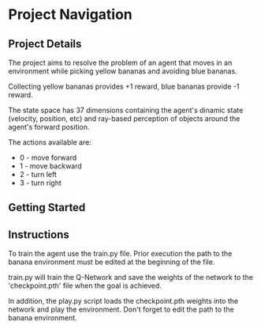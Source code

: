 # Project Navigation

## Project Details

The project aims to resolve the problem of an agent that moves in an environment while picking yellow bananas and avoiding blue bananas.

Collecting yellow bananas provides +1 reward, blue bananas provide -1 reward.

The state space has 37 dimensions containing the agent's dinamic state (velocity, position, etc) and ray-based perception of objects around the agent's forward position.

The actions available are:
* 0 - move forward
* 1 - move backward
* 2 - turn left
* 3 - turn right

## Getting Started


## Instructions

To train the agent use the train.py file. Prior execution the path to the banana environment must be edited at the beginning of the file.

train.py will train the Q-Network and save the weights of the network to the 'checkpoint.pth' file when the goal is achieved.

In addition, the play.py script loads the checkpoint.pth weights into the network and play the environment. Don't forget to edit the path to the banana environment. 